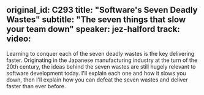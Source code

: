 original_id: C293
title: "Software's Seven Deadly Wastes"
subtitle: "The seven things that slow your team down"
speaker: jez-halford
track: 
video:
---
Learning to conquer each of the seven deadly wastes is the key delivering faster. Originating in the Japanese manufacturing industry at the turn of the 20th century, the ideas behind the seven wastes are still hugely relevant to software development today. I'll explain each one and how it slows you down, then I'll explain how you can defeat the seven wastes and deliver faster than ever before.